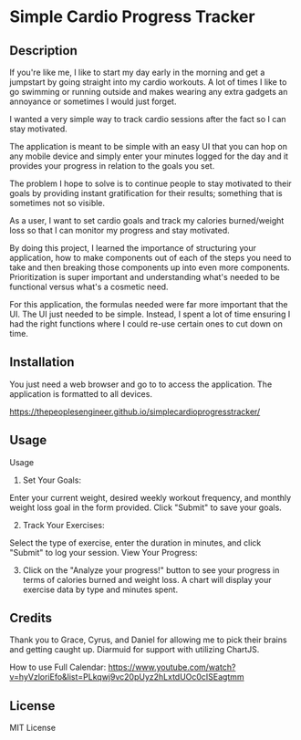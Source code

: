 # Simple Cardio Progress Tracker

## Description
If you're like me, I like to start my day early in the morning and get a jumpstart by going straight into my cardio workouts. A lot of times I like to go swimming or running outside and makes wearing any extra gadgets an annoyance or sometimes I would just forget.

I wanted a very simple way to track cardio sessions after the fact so I can stay motivated.

The application is meant to be simple with an easy UI that you can hop on any mobile device and simply enter your minutes logged for the day and it provides your progress in relation to the goals you set.

The problem I hope to solve is to continue people to stay motivated to their goals by providing instant gratification for their results; something that is sometimes not so visible.

As a user, I want to set cardio goals and track my calories burned/weight loss so that I can monitor my progress and stay motivated.

By doing this project, I learned the importance of structuring your application, how to make components out of each of the steps you need to take and then breaking those components up into even more components. Prioritization is super important and understanding what's needed to be functional versus what's a cosmetic need. 

For this application, the formulas needed were far more important that the UI. The UI just needed to be simple. Instead, I spent a lot of time ensuring I had the right functions where I could re-use certain ones to cut down on time. 

## Installation

You just need a web browser and go to 
to access the application. The application is formatted to all devices.

https://thepeoplesengineer.github.io/simplecardioprogresstracker/

## Usage
Usage
1. Set Your Goals:

Enter your current weight, desired weekly workout frequency, and monthly weight loss goal in the form provided.
Click "Submit" to save your goals.

2. Track Your Exercises:

Select the type of exercise, enter the duration in minutes, and click "Submit" to log your session.
View Your Progress:

3. Click on the "Analyze your progress!" button to see your progress in terms of calories burned and weight loss. A chart will display your exercise data by type and minutes spent.

## Credits

Thank you to Grace, Cyrus, and Daniel for allowing me to pick their brains and getting caught up. Diarmuid for support with utilizing ChartJS.

How to use Full Calendar:
https://www.youtube.com/watch?v=hyVzloriEfo&list=PLkqwj9vc20pUyz2hLxtdUOc0cISEagtmm

## License

MIT License

